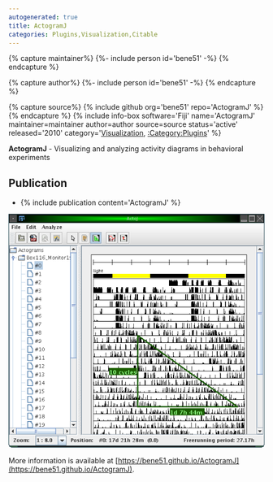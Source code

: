 ```yaml
---
autogenerated: true
title: ActogramJ
categories: Plugins,Visualization,Citable
---
```



{% capture maintainer%}
{%- include person id='bene51' -%}
{% endcapture %}

{% capture author%}
{%- include person id='bene51' -%}
{% endcapture %}

{% capture source%}
{% include github org='bene51' repo='ActogramJ' %}
{% endcapture %}
{% include info-box software='Fiji' name='ActogramJ' maintainer=maintainer author=author source=source status='active' released='2010' category='[Visualization](Category_Visualization), [:Category:Plugins](Category_Plugins)' %}

**ActogramJ** - Visualizing and analyzing activity diagrams in behavioral experiments

Publication
-----------

-   {% include publication content='ActogramJ' %}

![](/media/ActogramJ.png "ActogramJ.png")

More information is available at [https://bene51.github.io/ActogramJ](https://bene51.github.io/ActogramJ).

  

